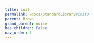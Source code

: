 ```yaml
---
title: init
permalink: /docs/StandardLibrary#init3
parent: Brown
grand_parent: noise
has_children: False
nav_order: 0
---
```

